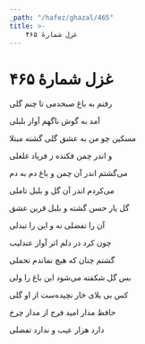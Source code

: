 ```yaml
---
_path: "/hafez/ghazal/465"
title: >-
    غزل شمارهٔ ۴۶۵
---
```

# غزل شمارهٔ ۴۶۵

<div class="b" id="bn1"><div class="m1"><p>رفتم به باغ صبحدمی تا چنم گلی</p></div>
<div class="m2"><p>آمد به گوش ناگهم آواز بلبلی</p></div></div>
<div class="b" id="bn2"><div class="m1"><p>مسکین چو من به عشق گلی گشته مبتلا</p></div>
<div class="m2"><p>و اندر چمن فکنده ز فریاد غلغلی</p></div></div>
<div class="b" id="bn3"><div class="m1"><p>می‌گشتم اندر آن چمن و باغ دم به دم</p></div>
<div class="m2"><p>می‌کردم اندر آن گل و بلبل تاملی</p></div></div>
<div class="b" id="bn4"><div class="m1"><p>گل یار حسن گشته و بلبل قرین عشق</p></div>
<div class="m2"><p>آن را تفضلی نه و این را تبدلی</p></div></div>
<div class="b" id="bn5"><div class="m1"><p>چون کرد در دلم اثر آواز عندلیب</p></div>
<div class="m2"><p>گشتم چنان که هیچ نماندم تحملی</p></div></div>
<div class="b" id="bn6"><div class="m1"><p>بس گل شکفته می‌شود این باغ را ولی</p></div>
<div class="m2"><p>کس بی بلای خار نچیده‌ست از او گلی</p></div></div>
<div class="b" id="bn7"><div class="m1"><p>حافظ مدار امید فرج از مدار چرخ</p></div>
<div class="m2"><p>دارد هزار عیب و ندارد تفضلی</p></div></div>
